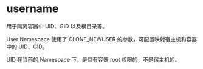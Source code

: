 # username

用于隔离容器中 UID、GID 以及根目录等。

User Namespace 使用了 CLONE\_NEWUSER 的参数，可配置映射宿主机和容器中的 UID、GID。

UID 在当前的 Namespace 下，是具有容器 root 权限的，不是宿主机的。

